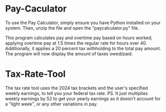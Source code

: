 # Pay-Caculator
To use the Pay Calculator, simply ensure you have Python installed on your system. Then, unzip the file and open the "paycalculator.py" file.

This program calculates pay and overtime pay based on hours worked, applying overtime pay at 1.5 times the regular rate for hours over 40. Additionally, it applies a 20 percent tax withholding to the total pay amount. The program will now display the amount of taxes owed/paid. 

# Tax-Rate-Tool
The tax rate tool uses the 2024 tax brackets and the user's specified weekly earnings, to tell you your federal tax rate. PS. It just multiplies weekly earnings by 52 to get your yearly earnings so it doesn't account for a "light week", or any other variations in pay.
